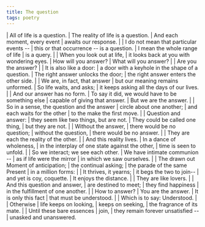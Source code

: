 ```yaml
---
title: The question
tags: poetry
---
```


| All of life is a question.
| The reality of life is a question.
| And each moment, every event
| awaits our response.
|
| I do not mean that particular events --
| this or that occurrence -- is a question.
| I mean the whole range of life
| is a query.
|
| When you look out at life,
| it looks back at you with wondering eyes.
| How will you answer?
| What will you answer?
|
| Are you the answer?
|
| It is also like a door:
| a door with a keyhole in the shape of a question.
| The right answer unlocks the door;
| the right answer enters the other side.
|
| We are, in fact, that answer
| but our meaning remains unformed.
| So life waits, and asks;
| it keeps asking all the days of our lives.
|
| And our answer has no form.
| To say it did, we would have to be something else
| capable of giving that answer.
| But we are the answer.
|
| So in a sense, the question and the answer
| circle about one another;
| and each waits for the other
| to the make the first move.
|
| Question and answer:
| they seem like two things, but are not.
| They could be called one thing,
| but they are not.
|
| Without the answer,
| there would be no question;
| without the question,
| there would be no answer.
|
| They are each the reality of the other.
|
| And this reality lives.
| In a dance of wholeness,
| in the interplay of one state against the other,
| time is seen to unfold.
|
| So we interact; we see each other.
| We have intimate communion --
| as if life were the mirror
| in which we saw ourselves.
|
| The drawn out Moment of anticipation;
| the continual asking;
| the parade of the same Present
| in a million forms:
|
| It thrives, it yearns;
| it begs the two to join--
| and yet is coy, coquette.
| It enjoys the distance.
|
| They are like lovers.
|
| And this question and answer,
| are destined to meet;
| they find happiness
| in the fulfillment of one another.
|
| How to answer?
| You are the answer.
| It is only this fact
| that must be understood.
|
| Which is to say: Understood.
|
| Otherwise
| life keeps on looking,
| keeps on seeking,
| the fragrance of its mate.
|
| Until these bare essences
| join,
| they remain forever unsatisfied --
| unasked and unanswered.
